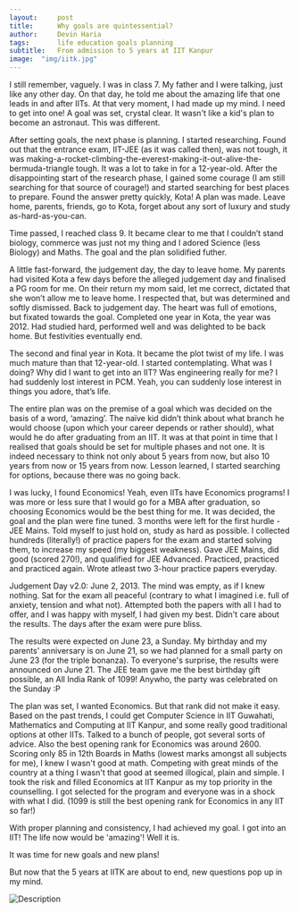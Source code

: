 ```yaml
---
layout:     post
title:      Why goals are quintessential?
author:     Devin Haria
tags: 		life education goals planning
subtitle:  	From admission to 5 years at IIT Kanpur
image:  "img/iitk.jpg"  
---
```

<!-- Start Writing Below in Markdown -->

I still remember, vaguely. I was in class 7. My father and I were talking, just like any other day. On that day, he told me about the amazing life that one leads in and after IITs. At that very moment, I had made up my mind. I need to get into one! A goal was set, crystal clear. It wasn't like a kid's plan to become an astronaut. This was different. 

After setting goals, the next phase is planning. I started researching. Found out that the entrance exam, IIT-JEE (as it was called then), was not tough, it was making-a-rocket-climbing-the-everest-making-it-out-alive-the-bermuda-triangle tough. It was a lot to take in for a 12-year-old. After the disappointing start of the research phase, I gained some courage (I am still searching for that source of courage!) and started searching for best places to prepare. Found the answer pretty quickly, Kota! A plan was made. Leave home, parents, friends, go to Kota, forget about any sort of luxury and study as-hard-as-you-can. 

Time passed, I reached class 9. It became clear to me that I couldn’t stand biology, commerce was just not my thing and I adored Science (less Biology) and Maths. The goal and the plan solidified futher. 

A little fast-forward, the judgement day, the day to leave home. My parents had visited Kota a few days before the alleged judgement day and finalised a PG room for me. On their return my mom said, let me correct, dictated that she won’t allow me to leave home. I respected that, but was determined and softly dismissed. Back to judgement day. The heart was full of emotions, but fixated towards the goal. Completed one year in Kota, the year was 2012. Had studied hard, performed well and was delighted to be back home. But festivities eventually end. 

The second and final year in Kota. It became the plot twist of my life. I was much mature than that 12-year-old. I started contemplating. What was I doing? Why did I want to get into an IIT? Was engineering really for me? I had suddenly lost interest in PCM. Yeah, you can suddenly lose interest in things you adore, that’s life. 

The entire plan was on the premise of a goal which was decided on the basis of a word, ‘amazing’. The naïve kid didn’t think about what branch he would choose (upon which your career depends or rather should), what would he do after graduating from an IIT. It was at that point in time that I realised that goals should be set for multiple phases and not one. It is indeed necessary to think not only about 5 years from now, but also 10 years from now or 15 years from now. Lesson learned, I started searching for options, because there was no going back. 

I was lucky, I found Economics! Yeah, even IITs have Economics programs! I was more or less sure that I would go for a MBA after graduation, so choosing Economics would be the best thing for me. It was decided, the goal and the plan were fine tuned. 3 months were left for the first hurdle - JEE Mains. Told myself to just hold on, study as hard as possible. I collected hundreds (literally!) of practice papers for the exam and started solving them, to increase my speed (my biggest weakness). Gave JEE Mains, did good (scored 270!), and qualified for JEE Advanced. Practiced, practiced and practiced again. Wrote atleast two 3-hour practice papers everyday. 

Judgement Day v2.0: June 2, 2013. The mind was empty, as if I knew nothing. Sat for the exam all peaceful (contrary to what I imagined i.e. full of anxiety, tension and what not). Attempted both the papers with all I had to offer, and I was happy with myself, I had given my best. Didn't care about the results. The days after the exam were pure bliss. 

The results were expected on June 23, a Sunday. My birthday and my parents' anniversary is on June 21, so we had planned for a small party on June 23 (for the triple bonanza). To everyone's surprise, the results were announced on June 21. The JEE team gave me the best birthday gift possible, an All India Rank of 1099! Anywho, the party was celebrated on the Sunday :P

The plan was set, I wanted Economics. But that rank did not make it easy. Based on the past trends, I could get Computer Science in IIT Guwahati, Mathematics and Computing at IIT Kanpur, and some really good traditional options at other IITs. Talked to a bunch of people, got several sorts of advice. Also the best opening rank for Economics was around 2600. Scoring only 85 in 12th Boards in Maths (lowest marks amongst all subjects for me), I knew I wasn't good at math. Competing with great minds of the country at a thing I wasn't that good at seemed illogical, plain and simple. I took the risk and filled Economics at IIT Kanpur as my top priority in the counselling. I got selected for the program and everyone was in a shock with what I did. (1099 is still the best opening rank for Economics in any IIT so far!)

With proper planning and consistency, I had achieved my goal. I got into an IIT! The life now would be 'amazing'! Well it is. 

It was time for new goals and new plans!

But now that the 5 years at IITK are about to end, new questions pop up in my mind. 

![Description](http://devinharia.github.io/blog/img/iitk.jpg)
